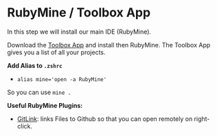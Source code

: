 # RubyMine / Toolbox App

In this step we will install our main IDE (RubyMine).

Download the [Toolbox App](https://www.jetbrains.com/toolbox-app/) and install then RubyMine.
The Toolbox App gives you a list of all your projects.

**Add Alias to `.zshrc`**

- ```alias mine='open -a RubyMine'```

So you can use `mine .`

**Useful RubyMine Plugins:**

- [GitLink](https://plugins.jetbrains.com/plugin/8183-gitlink/): links Files to Github so that you can open remotely on right-click.
